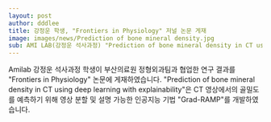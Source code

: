 ```yaml
---
layout: post
author: dddlee
title: 강정운 학생, "Frontiers in Physiology" 저널 논문 게재
image: images/news/Prediction of bone mineral density.jpg
sub: AMI LAB(강정운 석사과정) "Prediction of bone mineral density in CT using deep learning with explainability" 논문게재 (2023.01)
---
```

 Amilab 강정운 석사과정 학생이 부산의료원 정형외과팀과 협업한 연구 결과를 "Frontiers in Physiology" 논문에 게재하였습니다.
"Prediction of bone mineral density in CT using deep learning with explainability"은 CT 영상에서의 골밀도를 예측하기 위해 영상 분할 및 설명 가능한 인공지능 기법 "Grad-RAMP"를 개발하였습니다.